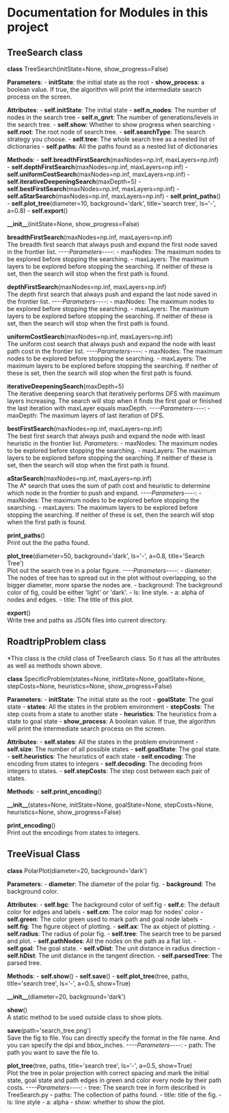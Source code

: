 # Documentation for Modules in this project

## TreeSearch class
**class** TreeSearch(initState=None, show_progress=False)

**Parameters**:
    - **initState**: the initial state as the root
    - **show_process**: a boolean value. If true, the algorithm will print the intermediate search process on the screen.
  
**Attributes**:
    - **self.initState**: The initial state
    - **self.n_nodes**: The number of nodes in the search tree
    - **self.n_gnrt**: The number of generations/levels in the search tree.
    - **self.show**: Whether to show progress when searching
    - **self.root**: The root node of search tree.
    - **self.searchType**: The search strategy you choose.
    - **self.tree**: The whole search tree as a nested list of dictionaries
    - **self.paths**: All the paths found as a nested list of dictionaries

**Methods**:
    - **self.breadthFirstSearch**(maxNodes=np.inf, maxLayers=np.inf) 
    - **self.depthFirstSearch**(maxNodes=np.inf, maxLayers=np.inf)
    - **self.uniformCostSearch**(maxNodes=np.inf, maxLayers=np.inf)
    - **self.iterativeDeepeningSearch**(maxDepth=5)
    - **self.bestFirstSearch**(maxNodes=np.inf, maxLayers=np.inf)
    - **self.aStarSearch**(maxNodes=np.inf, maxLayers=np.inf)
    - **self.print_paths**()
    - **self.plot_tree**(diameter=10, background='dark', title='search tree', ls='-', a=0.8)
    - **self.export**()

**\_\_init\_\_**(initState=None, show_progress=False)
    
**breadthFirstSearch**(maxNodes=np.inf, maxLayers=np.inf)  
    The breadth first search that always push and expand the first node saved in the frontier list.
    *----Parameters----*:
    - maxNodes: The maximum nodes to be explored before stopping the searching.
    - maxLayers: The maximum layers to be explored before stopping the searching.
    If neither of these is set, then the search will stop when the first path is found.

**depthFirstSearch**(maxNodes=np.inf, maxLayers=np.inf)  
    The depth first search that always push and expand the last node saved in the frontier list.
    *----Parameters----*:
    - maxNodes: The maximum nodes to be explored before stopping the searching.
    - maxLayers: The maximum layers to be explored before stopping the searching.
    If neither of these is set, then the search will stop when the first path is found.
    
**uniformCostSearch**(maxNodes=np.inf, maxLayers=np.inf)  
    The uniform cost search that always push and expand the node with least path cost in the frontier list.
    *----Parameters----*:
    - maxNodes: The maximum nodes to be explored before stopping the searching.
    - maxLayers: The maximum layers to be explored before stopping the searching.
    If neither of these is set, then the search will stop when the first path is found.
    
**iterativeDeepeningSearch**(maxDepth=5)  
    The iterative deepening search that iteratively performs DFS with maximum layers increasing. The search will stop when it finds the first goal or finished the last iteration with maxLayer equals maxDepth.
    *----Parameters----*:
    - maxDepth: The maximum layers of last iteration of DFS.
    
**bestFirstSearch**(maxNodes=np.inf, maxLayers=np.inf)  
    The best first search that always push and expand the node with least heuristic in the frontier list.
    *Parameters*:
    - maxNodes: The maximum nodes to be explored before stopping the searching.
    - maxLayers: The maximum layers to be explored before stopping the searching.
    If neither of these is set, then the search will stop when the first path is found.

**aStarSearch**(maxNodes=np.inf, maxLayers=np.inf)  
    The A* search that uses the sum of path cost and heuristic to determine which node in the frontier to push and expand.
    *----Parameters----*:
    - maxNodes: The maximum nodes to be explored before stopping the searching.
    - maxLayers: The maximum layers to be explored before stopping the searching.
    If neither of these is set, then the search will stop when the first path is found.

**print_paths**()  
    Print out the the paths found.
    
**plot_tree**(diameter=50, background='dark', ls='-', a=0.8, title='Search Tree')  
    Plot out the search tree in a polar figure.
    *----Parameters----*:
    - diameter: The nodes of tree has to spread out in the plot without overlapping, so the bigger diameter, more sparse the nodes are.
    - background: The background color of fig, could be either 'light' or 'dark'.
    - ls: line style.
    - a: alpha of nodes and edges.
    - title: The title of this plot.
    
**export**()   
    Write tree and paths as JSON files into current directory.


## RoadtripProblem class
\*This class is the child class of TreeSearch class. So it has all the attributes as well as methods shown above.

**class** SpecificProblem(states=None, initState=None, goalState=None, stepCosts=None, heuristics=None, show_progress=False)

**Parameters**:
    - **initState**: The initial state as the root
    - **goalState**: The goal state
    - **states**: All the states in the problem environment
    - **stepCosts**: The step costs from a state to another state
    - **heuristics**: The heuristics from a state to goal state
    - **show_process**: A boolean value. If true, the algorithm will print the intermediate search process on the screen.
  
**Attributes**:
    - **self.states**: All the states in the problem environment
    - **self.size**: The number of all possible states
    - **self.goalState**: The goal state.
    - **self.heuristics**: The heuristics of each state
    - **self.encoding**: The encoding from states to integers
    - **self.decoding**: The decoding from integers to states.
    - **self.stepCosts**: The step cost between each pair of states. 

**Methods**:
    - **self.print_encoding**() 

**\_\_init\_\_**(states=None, initState=None, goalState=None, stepCosts=None, heuristics=None, show_progress=False)

**print_encoding**()  
    Print out the encodings from states to integers.


## TreeVisual Class
**class** PolarPlot(diameter=20, background='dark')

**Parameters**:
    - **diameter**: The diameter of the polar fig.
    - **background**: The background color.
  
**Attributes**:
    - **self.bgc**: The background color of self.fig
    - **self.c**: The default color for edges and labels
    - **self.cm**: The color map for nodes' color
    - **self.green**: The color green used to mark path and goal node labels
    - **self.fig**: The figure object of plotting.
    - **self.ax**: The ax object of plotting.
    - **self.radius**: The radius of polar fig. 
    - **self.tree**: The search tree to be parsed and plot. 
    - **self.pathNodes**: All the nodes on the path as a flat list.
    - **self.goal**: The goal state.
    - **self.vDist**: The unit distance in radius direction
    - **self.hDist**: The unit distance in the tangent direction.
    - **self.parsedTree**: The parsed tree.

**Methods**:
    - **self.show**() 
    - **self.save**()
    - **self.plot_tree**(tree, paths, title='search tree', ls='-', a=0.5, show=True)

**\_\_init\_\_**(diameter=20, background='dark')

**show**()  
    A static method to be used outside class to show plots.

**save**(path='search_tree.png')  
    Save the fig to file. You can directly specify the format in the file name. And you can specify the dpi and bbox_inches. 
    *----Parameters----*:
    - path: The path you want to save the file to.

**plot_tree**(tree, paths, title='search tree', ls='-', a=0.5, show=True)  
    Plot the tree in polar projection with correct spacing and mark the initial state, goal state and path edges in green and color every node by their path costs.
    *----Parameters----*:
    - tree: The search tree in form described in TreeSearch.py
    - paths: The collection of paths found.
    - title: title of the fig.
    - ls: line style
    - a: alpha
    - show: whether to show the plot.



